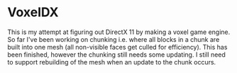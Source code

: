 # VoxelDX
This is my attempt at figuring out DirectX 11 by making a voxel game engine. So far I've been working on chunking i.e. where all blocks in a chunk are built into one mesh (all non-visible faces get culled for efficiency). This has been finished, however the chunking still needs some updating. I still need to support rebuilding of the mesh when an update to the chunk occurs.
